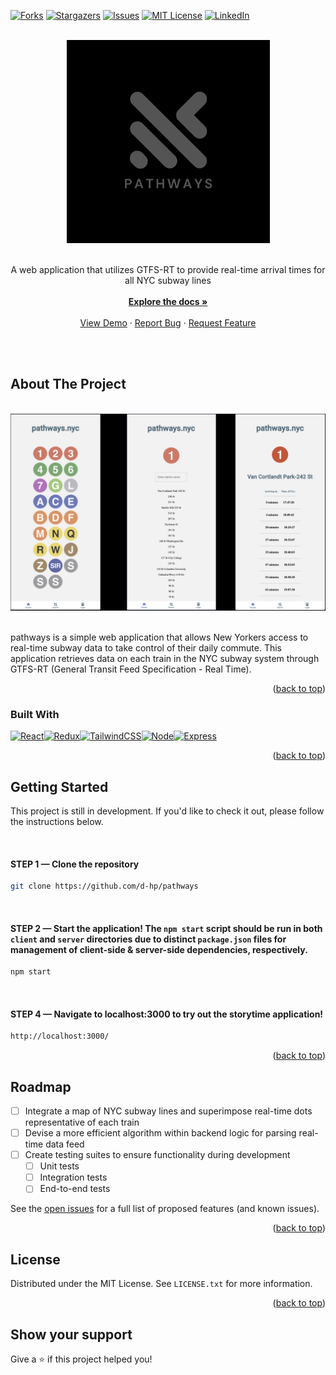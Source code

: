 <!-- # pathways -->

<!-- A web application that utilizes GTFS-RT to provide real-time arrival times for all NYC subway lines -->

<a name="readme-top"></a>

[![Forks][forks-shield]][forks-url]
[![Stargazers][stars-shield]][stars-url]
[![Issues][issues-shield]][issues-url]
[![MIT License][license-shield]][license-url]
[![LinkedIn][linkedin-shield]][linkedin-url]

<!-- PROJECT LOGO -->
<br />
<div align="center">
  <a href="https://github.com/d-hp/pathways">
    <img src="./public/pathways-logo-1.png" alt="Logo" width="325" height="auto">
  </a>
   <br /> 
   <br /> 
  <p align="center">
  A web application that utilizes GTFS-RT to provide real-time arrival times for all NYC subway lines
  <br />
   <br /> 
    <a href="https://github.com/d-hp/pathways"><strong>Explore the docs »</strong></a>
    <br />
    <br />
    <a href="https://github.com/d-hp/pathways">View Demo</a>
    ·
    <a href="https://github.com/d-hp/pathways/issues">Report Bug</a>
    ·
    <a href="https://github.com/d-hp/pathways/issues">Request Feature</a>
  </p>
</div>

<br />

<!-- ABOUT THE PROJECT -->
<br />

## About The Project

<br />
  <div align="center">
    <img src="./public/pathways-readme-about.jpg" alt="Logo" width="fit" height="auto">
  </div>
<br />

pathways is a simple web application that allows New Yorkers access to real-time subway data to take control of their daily commute. This application retrieves data on each train in the NYC subway system through GTFS-RT (General Transit Feed Specification - Real Time).

<p align="right">(<a href="#readme-top">back to top</a>)</p>

### Built With

[![React][React.js]][React-url][![Redux][Redux]][Redux-url][![TailwindCSS][Tailwind]][Tailwind-url][![Node][Node.js]][Node-url][![Express][Express]][Express-url]

<p align="right">(<a href="#readme-top">back to top</a>)</p>

<!-- GETTING STARTED -->

## Getting Started

This project is still in development. If you'd like to check it out, please follow the instructions below.

<br />

#### STEP 1 — Clone the repository

```sh
git clone https://github.com/d-hp/pathways
```

<br />

#### STEP 2 — Start the application! The `npm start` script should be run in both `client` and `server` directories due to distinct `package.json` files for management of client-side & server-side dependencies, respectively.

```sh
npm start
```

<br />

#### STEP 4 — Navigate to localhost:3000 to try out the storytime application!

```sh
http://localhost:3000/
```

<p align="right">(<a href="#readme-top">back to top</a>)</p>

<!-- ROADMAP -->

## Roadmap

- [ ] Integrate a map of NYC subway lines and superimpose real-time dots representative of each train
- [ ] Devise a more efficient algorithm within backend logic for parsing real-time data feed
- [ ] Create testing suites to ensure functionality during development
  - [ ] Unit tests
  - [ ] Integration tests
  - [ ] End-to-end tests

See the [open issues](https://github.com/d-hp/pathways/issues) for a full list of proposed features (and known issues).

<p align="right">(<a href="#readme-top">back to top</a>)</p>

<!-- LICENSE -->

## License

Distributed under the MIT License. See `LICENSE.txt` for more information.

<p align="right">(<a href="#readme-top">back to top</a>)</p>

## Show your support

Give a ⭐️ if this project helped you!

[forks-shield]: https://img.shields.io/github/forks/d-hp/pathways.svg?style=for-the-badge
[forks-url]: https://github.com/d-hp/pathways/network/members
[stars-shield]: https://img.shields.io/github/stars/d-hp/pathways.svg?style=for-the-badge
[stars-url]: https://github.com/d-hp/pathways/stargazers
[issues-shield]: https://img.shields.io/github/issues/d-hp/pathways.svg?style=for-the-badge
[issues-url]: https://github.com/d-hp/pathways/issues
[license-shield]: https://img.shields.io/github/license/d-hp/pathways.svg?style=for-the-badge
[license-url]: https://github.com/d-hp/pathways/main/LICENSE.txt
[linkedin-shield]: https://img.shields.io/badge/-LinkedIn-black.svg?style=for-the-badge&logo=linkedin&colorB=555
[linkedin-url]: https://linkedin.com/in/linkedin_username
[product-screenshot]: images/screenshot.png
[React.js]: https://img.shields.io/badge/React-20232A?style=for-the-badge&logo=react&logoColor=61DAFB
[React-url]: https://reactjs.org/
[Tailwind]: https://img.shields.io/badge/TailwindCSS-DD0031?style=for-the-badge&logo=tailwindcss&logoColor=white
[Tailwind-url]: https://tailwindcss.com/
[Node.js]: https://img.shields.io/badge/Node-4A4A55?style=for-the-badge&logo=nodedotjs&logoColor=FF3E00
[Node-url]: https://nodejs.org/en/
[Express]: https://img.shields.io/badge/Express-FF2D20?style=for-the-badge&logo=express&logoColor=FF3E00
[Express-url]: https://expressjs.com/
[Redux]: https://img.shields.io/badge/RTK-563D7C?style=for-the-badge&logo=redux&logoColor=white
[Redux-url]: https://redux.js.org/
